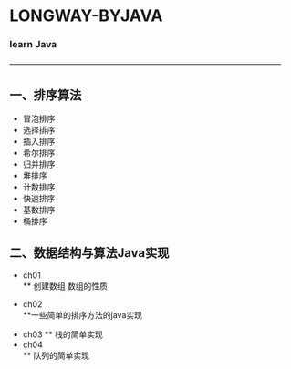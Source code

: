 # LONGWAY-BYJAVA
### learn Java 
——————————————————————————————————
## 一、排序算法
- 冒泡排序   
- 选择排序
- 插入排序
- 希尔排序
- 归并排序
- 堆排序
- 计数排序
- 快速排序
- 基数排序
- 桶排序

## 二、数据结构与算法Java实现
* ch01    
** 创建数组 数组的性质
+ ch02    
**一些简单的排序方法的java实现
- ch03
** 栈的简单实现
- ch04    
** 队列的简单实现
